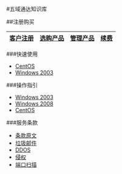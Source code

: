 <!-- --- title: 五域通达知识库 -->
#五域通达知识库

##<i class="icon-shopping-cart"></i>注册购买


[客户注册](/2012-11-22-how-to-sign-up) | [选购产品](/buy-products) |[管理产品](/manage-products) |[续费](/2012-12-24-how-to-renew)
------------------------------|--------------------|-------------|-----

###快速使用

*  [CentOS](/tag/centos上手)
*  [Windows 2003](/tag/windows2003上手/)

###操作指引

*  [Windows 2003](/2012-11-15-start-using-win2003)
*  [Windows 2008](/2012-12-03-windows-2008-basic-settings)
*  [CentOS](/centos-basic-security-settings)

###服务条款

*  [条款原文](http://www.51hosting.com/legal.html)
*  [垃圾邮件](/spam-email)
*  [DDOS](/ddos)
*  [侵权](/dcma)
*  [端口扫描](/port-scan)